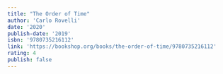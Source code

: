 ```yaml
---
title: "The Order of Time"
author: 'Carlo Rovelli'
date: '2020'
publish-date: '2019'
isbn: '9780735216112'
link: 'https://bookshop.org/books/the-order-of-time/9780735216112'
rating: 4
publish: false
---
```

